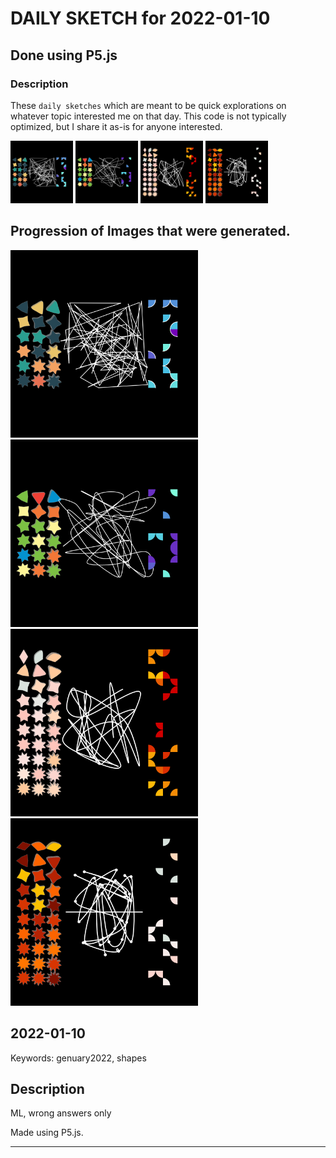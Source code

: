 # DAILY SKETCH for 2022-01-10

## Done using P5.js

### Description

These `daily sketches` which are meant to be quick explorations     on whatever topic interested me on that day. This code is not typically optimized, but I share it as-is     for anyone interested.

<img src = 'images/keep_2022-01-10-21-29-47.png' width = '100'> <img src = 'images/keep_2022-01-10-21-33-48.png' width = '100'> <img src = 'images/keep_2022-01-10-21-38-39.png' width = '100'> <img src = 'images/keep_2022-01-10-21-47-48.png' width = '100'> 

## Progression of Images that were generated.

<img src = 'images/keep_2022-01-10-21-29-47.png' width = '300'> 
<img src = 'images/keep_2022-01-10-21-33-48.png' width = '300'> 
<img src = 'images/keep_2022-01-10-21-38-39.png' width = '300'> 
<img src = 'images/keep_2022-01-10-21-47-48.png' width = '300'> 




## 2022-01-10
Keywords: genuary2022, shapes
 

## Description 

 ML, wrong answers only
 

Made using P5.js. 

-----

